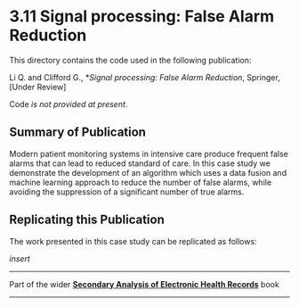# 3.11 Signal processing: False Alarm Reduction

This directory contains the code used in the following publication:

Li Q. and Clifford G., **Signal processing: False Alarm Reduction*, Springer, [Under Review]

Code _is not provided at present_.

## Summary of Publication

Modern patient monitoring systems in intensive care produce frequent false alarms that can lead to reduced standard of care. In this case study we demonstrate the development of an algorithm which uses a data fusion and machine learning approach to reduce the number of false alarms, while avoiding the suppression of a significant number of true alarms.

## Replicating this Publication

The work presented in this case study can be replicated as follows:

*insert*


***
Part of the wider **[Secondary Analysis of Electronic Health Records](https://github.com/MIT-LCP/critical-data-book)** book
***
